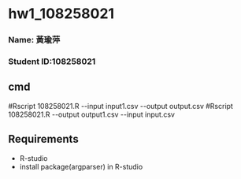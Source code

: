 # hw1_108258021

### Name: 黃瑜萍
### Student ID:108258021

## cmd
#Rscript 108258021.R --input input1.csv --output output.csv
#Rscript 108258021.R --output output1.csv --input input.csv

## Requirements
* R-studio
* install package(argparser) in R-studio

